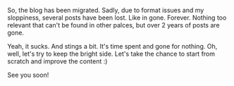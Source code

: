 So, the blog has been migrated. Sadly, due to format issues and my sloppiness, several posts have been lost. Like in gone. Forever. Nothing too relevant that can't be found in other palces, but over 2 years of posts are gone. 

Yeah, it sucks. And stings a bit. It's time spent and gone for nothing.  Oh, well, let's try to keep the bright side. Let's take the chance to start from scratch and improve the content :)

See you soon!